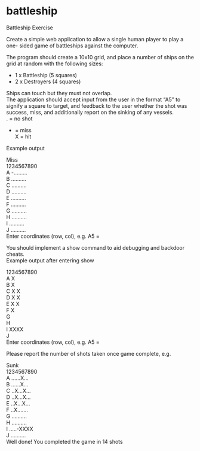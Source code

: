 # battleship

Battleship Exercise  

Create a simple web application to allow a single human player to play a one-
sided game of battleships against the computer.  

The program should create a 10x10 grid, and place a number of ships on the grid at 
random with the following sizes:  

- 1 x Battleship (5 squares)  
- 2 x Destroyers (4 squares)  

Ships can touch but they must not overlap.  
The application should accept input from the user in the format “A5” to signify a square 
to target, and feedback to the user whether the shot was success, miss, and additionally 
report on the sinking of any vessels.  
. = no shot  
- = miss  
X = hit  

Example output  

Miss  
 1234567890  
A -.........  
B ..........  
C ..........  
D ..........  
E ..........  
F ..........  
G ..........  
H ..........  
I ..........  
J ..........  
Enter coordinates (row, col), e.g. A5 =  

You should implement a show command to aid debugging and backdoor cheats.   
Example output after entering show  
  
 1234567890  
A X   
B X   
C X X   
D X X   
E X X   
F X   
G   
H   
I XXXX  
J   
Enter coordinates (row, col), e.g. A5 =  

Please report the number of shots taken once game complete, e.g.  

Sunk  
 1234567890  
A ......X...  
B ......X...  
C ..X...X...  
D ..X...X...  
E ..X...X...  
F ..X.......  
G ..........  
H ..........  
I .....-XXXX  
J ..........  
Well done! You completed the game in 14 shots  
  
